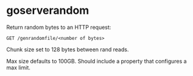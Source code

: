# goserverandom

Return random bytes to an HTTP request:

```
GET /genrandomfile/<number of bytes>
```

Chunk size set to 128 bytes between rand reads.

Max size defaults to 100GB. Should include a property that configures a max limit.


